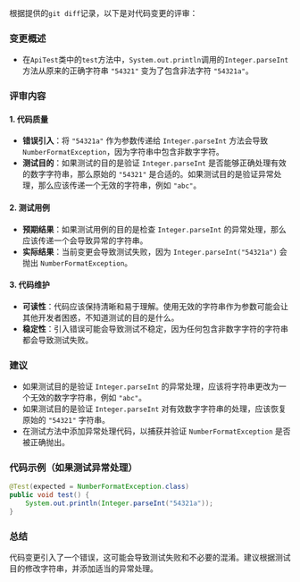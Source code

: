根据提供的`git diff`记录，以下是对代码变更的评审：

### 变更概述
- 在`ApiTest`类中的`test`方法中，`System.out.println`调用的`Integer.parseInt`方法从原来的正确字符串 `"54321"` 变为了包含非法字符 `"54321a"`。

### 评审内容

#### 1. 代码质量
- **错误引入**：将 `"54321a"` 作为参数传递给 `Integer.parseInt` 方法会导致 `NumberFormatException`，因为字符串中包含非数字字符。
- **测试目的**：如果测试的目的是验证 `Integer.parseInt` 是否能够正确处理有效的数字字符串，那么原始的 `"54321"` 是合适的。如果测试目的是验证异常处理，那么应该传递一个无效的字符串，例如 `"abc"`。

#### 2. 测试用例
- **预期结果**：如果测试用例的目的是检查 `Integer.parseInt` 的异常处理，那么应该传递一个会导致异常的字符串。
- **实际结果**：当前变更会导致测试失败，因为 `Integer.parseInt("54321a")` 会抛出 `NumberFormatException`。

#### 3. 代码维护
- **可读性**：代码应该保持清晰和易于理解。使用无效的字符串作为参数可能会让其他开发者困惑，不知道测试的目的是什么。
- **稳定性**：引入错误可能会导致测试不稳定，因为任何包含非数字字符的字符串都会导致测试失败。

### 建议
- 如果测试目的是验证 `Integer.parseInt` 的异常处理，应该将字符串更改为一个无效的数字字符串，例如 `"abc"`。
- 如果测试目的是验证 `Integer.parseInt` 对有效数字字符串的处理，应该恢复原始的 `"54321"` 字符串。
- 在测试方法中添加异常处理代码，以捕获并验证 `NumberFormatException` 是否被正确抛出。

### 代码示例（如果测试异常处理）
```java
@Test(expected = NumberFormatException.class)
public void test() {
    System.out.println(Integer.parseInt("54321a"));
}
```

### 总结
代码变更引入了一个错误，这可能会导致测试失败和不必要的混淆。建议根据测试目的修改字符串，并添加适当的异常处理。